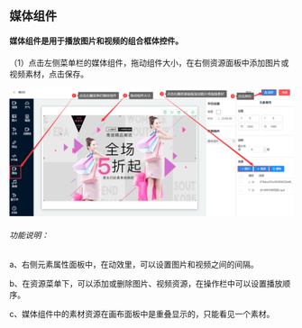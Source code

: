 ## 媒体组件
#### 媒体组件是用于播放图片和视频的组合框体控件。

（1）点击左侧菜单栏的媒体组件，拖动组件大小，在右侧资源面板中添加图片或视频素材，点击保存。

![avatar](../../images/program/6.png)

###### 功能说明：  

a、右侧元素属性面板中，在动效里，可以设置图片和视频之间的间隔。

b、在资源菜单下，可以添加或删除图片、视频资源，在操作栏中可以设置播放顺序。

c、媒体组件中的素材资源在画布面板中是重叠显示的，只能看见一个素材。
